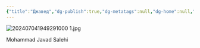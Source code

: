 ```yaml
---
{"title":"Джавед","dg-publish":true,"dg-metatags":null,"dg-home":null,"permalink":"/druzi-zhinki/dzhaved/","dgPassFrontmatter":true,"noteIcon":""}
---
```



![202407041949291000 1.jpg](/img/user/202407041949291000%201.jpg) 

Mohammad Javad Salehi
